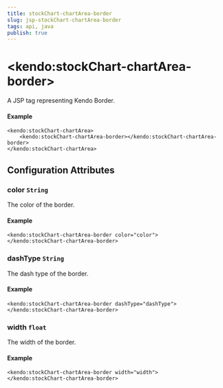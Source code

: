 ```yaml
---
title: stockChart-chartArea-border
slug: jsp-stockChart-chartArea-border
tags: api, java
publish: true
---
```


# \<kendo:stockChart-chartArea-border\>
A JSP tag representing Kendo Border.

#### Example
    <kendo:stockChart-chartArea>
        <kendo:stockChart-chartArea-border></kendo:stockChart-chartArea-border>
    </kendo:stockChart-chartArea>


## Configuration Attributes


### color `String`

The color of the border.

#### Example
    <kendo:stockChart-chartArea-border color="color">
    </kendo:stockChart-chartArea-border>



### dashType `String`

The dash type of the border.

#### Example
    <kendo:stockChart-chartArea-border dashType="dashType">
    </kendo:stockChart-chartArea-border>



### width `float`

The width of the border.

#### Example
    <kendo:stockChart-chartArea-border width="width">
    </kendo:stockChart-chartArea-border>


